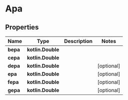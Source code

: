 
# Apa

## Properties
Name | Type | Description | Notes
------------ | ------------- | ------------- | -------------
**bepa** | **kotlin.Double** |  | 
**cepa** | **kotlin.Double** |  | 
**depa** | **kotlin.Double** |  |  [optional]
**epa** | **kotlin.Double** |  |  [optional]
**fepa** | **kotlin.Double** |  |  [optional]
**gepa** | **kotlin.Double** |  |  [optional]



